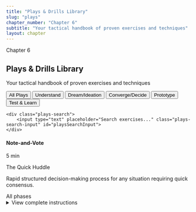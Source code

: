 ```yaml
---
title: "Plays & Drills Library"
slug: "plays"
chapter_number: "Chapter 6"
subtitle: "Your tactical handbook of proven exercises and techniques"
layout: chapter
---
```


<div class="chapter-header">
    <span class="chapter-number">Chapter 6</span>
    <h2>Plays & Drills Library</h2>
    <p class="chapter-subtitle">Your tactical handbook of proven exercises and techniques</p>
</div>

<div class="plays-controls">
    <div class="plays-filter">
        <button class="filter-btn active" data-filter="all">All Plays</button>
        <button class="filter-btn" data-filter="understand">Understand</button>
        <button class="filter-btn" data-filter="ideation">Dream/Ideation</button>
        <button class="filter-btn" data-filter="converge">Converge/Decide</button>
        <button class="filter-btn" data-filter="prototype">Prototype</button>
        <button class="filter-btn" data-filter="test">Test & Learn</button>
    </div>
    
    <div class="plays-search">
        <input type="text" placeholder="Search exercises..." class="plays-search-input" id="playsSearchInput">
    </div>
</div>

<div class="plays-grid" id="playsGrid">
    <div class="play-card" data-phase="all" data-tags="note vote decision making quick">
        <div class="play-header">
            <h4>Note-and-Vote</h4>
            <span class="play-duration">5 min</span>
        </div>
        <p class="sports-name">The Quick Huddle</p>
        <p>Rapid structured decision-making process for any situation requiring quick consensus.</p>
        <span class="play-phase">All phases</span>
        <details class="play-details">
            <summary>View complete instructions</summary>
            <div class="play-content">
                <h5>Purpose & Goals</h5>
                <p>Make quick decisions with team input while maintaining momentum and avoiding analysis paralysis.</p>
                
                <h5>Step-by-Step Process</h5>
                <ol>
                    <li><strong>Silent Writing (2-3 min):</strong> Everyone writes ideas/answers silently on sticky notes</li>
                    <li><strong>Silent Review (2-3 min):</strong> Post notes, everyone reviews silently</li>
                    <li><strong>Dot Voting (2-3 min):</strong> Everyone votes with dots on preferred options</li>
                    <li><strong>Decider's Call (1-2 min):</strong> Decider makes final choice considering votes</li>
                </ol>
                
                <h5>Required Materials</h5>
                <ul>
                    <li>Sticky notes (different colors optional)</li>
                    <li>Pens for all participants</li>
                    <li>Dot stickers for voting</li>
                    <li>Wall space or large surface</li>
                </ul>
                
                <h5>Facilitation Tips</h5>
                <ul>
                    <li>No discussion until after voting is complete</li>
                    <li>Decider can override the vote if needed</li>
                    <li>Time box each step strictly</li>
                    <li>Ensure everyone participates in each step</li>
                </ul>
                
                <h5>Common Pitfalls</h5>
                <ul>
                    <li>Allowing discussion during silent phases</li>
                    <li>Not enforcing time limits</li>
                    <li>Decider feeling obligated to follow the vote</li>
                </ul>
                
                <h5>Use Cases</h5>
                <ul>
                    <li>Target customer selection</li>
                    <li>Problem prioritization</li>
                    <li>Feature selection</li>
                    <li>Team formation decisions</li>
                </ul>
            </div>
        </details>
    </div>
    
    <div class="play-card" data-phase="ideation" data-tags="lightning demos inspiration research">
        <div class="play-header">
            <h4>Lightning Demos</h4>
            <span class="play-duration">3 min each</span>
        </div>
        <p class="sports-name">Film Study</p>
        <p>Quick demos of existing solutions for cross-industry inspiration and pattern recognition.</p>
        <span class="play-phase">Dream/Ideation</span>
        <details class="play-details">
            <summary>View complete instructions</summary>
            <div class="play-content">
                <h5>Purpose & Goals</h5>
                <p>Gather inspiration from existing solutions across industries to inform solution design without copying directly.</p>
                
                <h5>Step-by-Step Process</h5>
                <ol>
                    <li><strong>Research Phase (individual time):</strong> Find examples of similar solutions from other companies/industries</li>
                    <li><strong>Presentation (3 min each):</strong> Show solution, explain what's interesting, avoid detailed critique</li>
                    <li><strong>Note Taking:</strong> Capture interesting patterns and approaches</li>
                    <li><strong>Quick Synthesis:</strong> Identify common themes and novel approaches</li>
                </ol>
                
                <h5>Required Materials</h5>
                <ul>
                    <li>Laptops/devices for research</li>
                    <li>Screen sharing capability</li>
                    <li>Timer for presentations</li>
                    <li>Note-taking materials</li>
                </ul>
                
                <h5>Facilitation Tips</h5>
                <ul>
                    <li>Focus on big ideas, not implementation details</li>
                    <li>Look for cross-industry inspiration</li>
                    <li>Avoid copying directly - extract principles</li>
                    <li>Keep presentations strictly to 3 minutes</li>
                </ul>
                
                <h5>Variations</h5>
                <ul>
                    <li><strong>Industry-specific:</strong> Focus on solutions within same industry</li>
                    <li><strong>Feature-focused:</strong> Look at specific functionality across products</li>
                    <li><strong>User journey-focused:</strong> Examine similar user workflows</li>
                </ul>
                
                <h5>Remote Adaptations</h5>
                <ul>
                    <li>Use breakout rooms for research phase</li>
                    <li>Screen share for presentations</li>
                    <li>Collaborative document for note-taking</li>
                </ul>
            </div>
        </details>
    </div>
    
    <div class="play-card" data-phase="ideation" data-tags="sketch ideation structured four step">
        <div class="play-header">
            <h4>Four-Step Sketches</h4>
            <span class="play-duration">90 min</span>
        </div>
        <p class="sports-name">The Playmaker Series</p>
        <p>Comprehensive structured individual ideation process to generate detailed solution concepts.</p>
        <span class="play-phase">Dream/Ideation</span>
        <details class="play-details">
            <summary>View complete instructions</summary>
            <div class="play-content">
                <h5>Complete 90-Minute Breakdown</h5>
                
                <div class="four-steps-detailed">
                    <div class="step-detailed">
                        <h6>Step 1: Notes (20 minutes)</h6>
                        <p><strong>Instruction:</strong> Walk around room, copy down everything from walls (HMWs, goals, questions). No devices except for reference materials.</p>
                        <p><strong>Purpose:</strong> Gather all available information without filtering or judging</p>
                        <p><strong>Tips:</strong> Don't edit or organize - just capture everything that might be relevant</p>
                    </div>
                    
                    <div class="step-detailed">
                        <h6>Step 2: Ideas (20 minutes)</h6>
                        <p><strong>Instruction:</strong> Turn notes into tangible sketches. Draw rough ideas based on notes. Circle favorite ideas to refine.</p>
                        <p><strong>Purpose:</strong> Transform information into visual concepts</p>
                        <p><strong>Tips:</strong> Focus on concepts not artistic quality. Multiple small sketches better than one detailed drawing.</p>
                    </div>
                    
                    <div class="step-detailed">
                        <h6>Step 3: Crazy 8s (8 minutes)</h6>
                        <p><strong>Instruction:</strong> 8 variations of one idea in 8 boxes, 1 minute each. Fold paper into 8 sections. Keep moving, keep sketching.</p>
                        <p><strong>Purpose:</strong> Push beyond first ideas through rapid iteration</p>
                        <p><strong>Tips:</strong> Don't stop moving. If stuck on one box, move to next. Come back later if time allows.</p>
                    </div>
                    
                    <div class="step-detailed">
                        <h6>Step 4: Solution Sketch (30-40 minutes)</h6>
                        <p><strong>Instruction:</strong> Create detailed 3-panel storyboard. Self-explanatory concept with title and annotations. Focus on one idea only.</p>
                        <p><strong>Purpose:</strong> Develop one concept in detail that others can understand without explanation</p>
                        <p><strong>Format:</strong> 3 panels showing: setup → interaction → outcome</p>
                    </div>
                </div>
                
                <h5>Required Materials</h5>
                <ul>
                    <li>A4/Letter paper (lots of sheets)</li>
                    <li>Black pens or markers</li>
                    <li>Clipboards or hard surfaces</li>
                    <li>Timer with audio alerts</li>
                </ul>
                
                <h5>Critical Success Factors</h5>
                <ul>
                    <li><strong>Ugly is okay:</strong> Ideas not art - focus on concepts not aesthetics</li>
                    <li><strong>No sharing until complete:</strong> Avoid groupthink and anchoring</li>
                    <li><strong>Self-explanatory is key:</strong> Others should understand without explanation</li>
                    <li><strong>Time discipline:</strong> Move to next step when time is up</li>
                </ul>
                
                <h5>Remote/Hybrid Adaptations</h5>
                <ul>
                    <li>Digital whiteboard with individual areas</li>
                    <li>Photo upload of physical sketches</li>
                    <li>Individual breakout rooms for Steps 1-3</li>
                    <li>Gallery walk using screen sharing</li>
                </ul>
            </div>
        </details>
    </div>
    
    <div class="play-card" data-phase="converge" data-tags="heat map voting dot interest">
        <div class="play-header">
            <h4>Heat Map Voting</h4>
            <span class="play-duration">10 min</span>
        </div>
        <p class="sports-name">The Draft Pick</p>
        <p>Silent dot voting to identify areas of interest across solution sketches and concepts.</p>
        <span class="play-phase">Converge/Decide</span>
        <details class="play-details">
            <summary>View complete instructions</summary>
            <div class="play-content">
                <h5>Purpose & Goals</h5>
                <p>Identify most interesting parts of solution concepts through silent, individual assessment before group discussion.</p>
                
                <h5>Step-by-Step Process</h5>
                <ol>
                    <li><strong>Silent Review (5 min):</strong> Walk around, review all solution sketches silently. No discussion or questions.</li>
                    <li><strong>Dot Voting (3 min):</strong> Place dots on interesting parts (not whole concepts). Use different colored dots for different criteria.</li>
                    <li><strong>Pattern Recognition (2 min):</strong> Identify patterns in voting, highlight popular areas and surprising results.</li>
                </ol>
                
                <h5>Required Materials</h5>
                <ul>
                    <li>Dot stickers (multiple colors recommended)</li>
                    <li>Solution sketches posted on walls</li>
                    <li>Timer for each phase</li>
                </ul>
                
                <h5>Voting Criteria (Different Dot Colors)</h5>
                <ul>
                    <li><strong>Blue:</strong> Customer appeal - users would love this</li>
                    <li><strong>Green:</strong> Technical feasibility - we can build this</li>
                    <li><strong>Red:</strong> Business viability - this drives business value</li>
                    <li><strong>Yellow:</strong> Innovation potential - this is novel/differentiated</li>
                </ul>
                
                <h5>Facilitation Tips</h5>
                <ul>
                    <li>Vote for parts, not whole concepts</li>
                    <li>No discussion during voting phase</li>
                    <li>Multiple dots per person is encouraged</li>
                    <li>Look for both clusters and outliers in voting patterns</li>
                </ul>
                
                <h5>Common Pitfalls</h5>
                <ul>
                    <li>Voting for entire sketches instead of specific elements</li>
                    <li>Allowing discussion during silent review</li>
                    <li>Not explaining dot color meanings clearly</li>
                    <li>Rushing through pattern recognition phase</li>
                </ul>
            </div>
        </details>
    </div>
    
    <div class="play-card" data-phase="converge" data-tags="speed critique feedback structured">
        <div class="play-header">
            <h4>Speed Critique</h4>
            <span class="play-duration">20 min</span>
        </div>
        <p class="sports-name">The Film Review</p>
        <p>Structured rapid feedback on all concepts to surface insights before final decisions.</p>
        <span class="play-phase">Converge/Decide</span>
    </div>
    
    <div class="play-card" data-phase="understand" data-tags="user journey mapping jtbd jobs">
        <div class="play-header">
            <h4>User Journey Mapping</h4>
            <span class="play-duration">60 min</span>
        </div>
        <p class="sports-name">The Game Film Analysis</p>
        <p>JTBD-framed critical path mapping to understand user context and pain points.</p>
        <span class="play-phase">Understand</span>
    </div>
    
    <div class="play-card" data-phase="understand" data-tags="problem statement definition framing">
        <div class="play-header">
            <h4>Problem Statement</h4>
            <span class="play-duration">30 min</span>
        </div>
        <p class="sports-name">Mission Definition</p>
        <p>Frame the core problem in user-centered language with measurable success criteria.</p>
        <span class="play-phase">Understand</span>
    </div>
    
    <div class="play-card" data-phase="understand" data-tags="competitive analysis market research">
        <div class="play-header">
            <h4>Competitive Analysis</h4>
            <span class="play-duration">45 min</span>
        </div>
        <p class="sports-name">Opposition Scouting</p>
        <p>Systematic analysis of competitive landscape and differentiation opportunities.</p>
        <span class="play-phase">Understand</span>
    </div>
    
    <div class="play-card" data-phase="test" data-tags="usability testing validation user feedback">
        <div class="play-header">
            <h4>Moderated Testing</h4>
            <span class="play-duration">45 min each</span>
        </div>
        <p class="sports-name">Live Game Performance</p>
        <p>Structured user testing sessions with task-based interactions and insight collection.</p>
        <span class="play-phase">Test & Learn</span>
    </div>
</div>
    <h4>Downloadable Templates & Resources</h4>
    <div class="templates-grid">
        <div class="template-card">
            <h5>Sprint Planning Template</h5>
            <p>Complete agenda and timeline for 5-day intensive sprints</p>
            <a href="#" class="btn btn--outline btn--sm">Download PDF</a>
        </div>
        <div class="template-card">
            <h5>Exercise Instruction Cards</h5>
            <p>Printable cards with step-by-step instructions for all exercises</p>
            <a href="#" class="btn btn--outline btn--sm">Download PDF</a>
        </div>
        <div class="template-card">
            <h5>User Testing Script</h5>
            <p>Complete script and question frameworks for prototype testing</p>
            <a href="#" class="btn btn--outline btn--sm">Download PDF</a>
        </div>
        <div class="template-card">
            <h5>Decision Framework</h5>
            <p>Proceed/Pivot/Pause criteria and evaluation templates</p>
            <a href="#" class="btn btn--outline btn--sm">Download PDF</a>
        </div>
    </div>
</div>